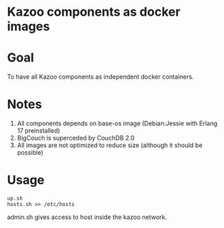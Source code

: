 Kazoo components as docker images
=================================

Goal
====

To have all Kazoo components as independent docker containers.

Notes
=====

1. All components depends on base-os image (Debian:Jessie with Erlang 17 preinstalled)
2. BigCouch is superceded by CouchDB 2.0
3. All images are not optimized to reduce size (although it should be possible)

Usage
=====

```
up.sh
hosts.sh >> /etc/hosts
```

admin.sh gives access to host inside the kazoo network.
